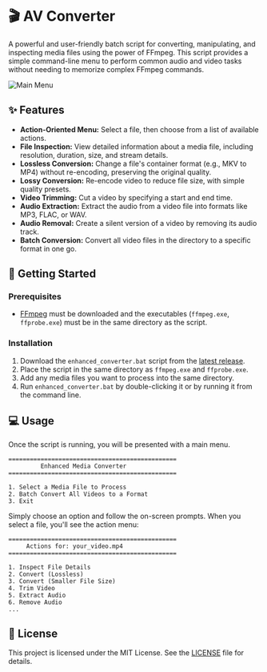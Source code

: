 # 🎬 AV Converter

A powerful and user-friendly batch script for converting, manipulating, and inspecting media files using the power of FFmpeg. This script provides a simple command-line menu to perform common audio and video tasks without needing to memorize complex FFmpeg commands.

![Main Menu](https://i.imgur.com/rGZ3k4D.png)

## ✨ Features

- **Action-Oriented Menu:** Select a file, then choose from a list of available actions.
- **File Inspection:** View detailed information about a media file, including resolution, duration, size, and stream details.
- **Lossless Conversion:** Change a file's container format (e.g., MKV to MP4) without re-encoding, preserving the original quality.
- **Lossy Conversion:** Re-encode video to reduce file size, with simple quality presets.
- **Video Trimming:** Cut a video by specifying a start and end time.
- **Audio Extraction:** Extract the audio from a video file into formats like MP3, FLAC, or WAV.
- **Audio Removal:** Create a silent version of a video by removing its audio track.
- **Batch Conversion:** Convert all video files in the directory to a specific format in one go.

## 🚀 Getting Started

### Prerequisites

- [FFmpeg](https://ffmpeg.org/download.html) must be downloaded and the executables (`ffmpeg.exe`, `ffprobe.exe`) must be in the same directory as the script.

### Installation

1.  Download the `enhanced_converter.bat` script from the [latest release](https://github.com/hariharen9/av-converter/releases/latest).
2.  Place the script in the same directory as `ffmpeg.exe` and `ffprobe.exe`.
3.  Add any media files you want to process into the same directory.
4.  Run `enhanced_converter.bat` by double-clicking it or by running it from the command line.

## 💻 Usage

Once the script is running, you will be presented with a main menu.

```
===============================================
         Enhanced Media Converter
===============================================

1. Select a Media File to Process
2. Batch Convert All Videos to a Format
3. Exit
```

Simply choose an option and follow the on-screen prompts. When you select a file, you'll see the action menu:

```
===============================================
     Actions for: your_video.mp4
===============================================

1. Inspect File Details
2. Convert (Lossless)
3. Convert (Smaller File Size)
4. Trim Video
5. Extract Audio
6. Remove Audio
...
```

## 📄 License

This project is licensed under the MIT License. See the [LICENSE](LICENSE) file for details.